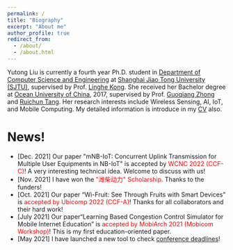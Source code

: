 ```yaml
---
permalink: /
title: "Biography"
excerpt: "About me"
author_profile: true
redirect_from: 
  - /about/
  - /about.html
---
```


Yutong Liu is currently a fourth year Ph.D. student in [Department of Computer Science and Engineering](http://www.cs.sjtu.edu.cn/) at [Shanghai Jiao Tong University (SJTU)](https://www.sjtu.edu.cn/), supervised by Prof. [Linghe Kong](http://www.cs.sjtu.edu.cn/~linghe.kong/). She received her Bachelor degree at [Ocean University of China](http://www.ouc.edu.cn/), 2017, supervised by Prof. [Guoqiang Zhong](http://it.ouc.edu.cn/cs/2019/0721/c16871a254144/page.htm) and [Ruichun Tang](http://it.ouc.edu.cn/cs/2019/0721/c16870a254133/page.htm). Her research interests include Wireless Sensing, AI, IoT, and Mobile Computing. My detailed information is introduce in my [CV](https://isabelleliu630.github.io/files/cv.pdf) also.


News!
======
- \[Dec. 2021\] Our paper "mNB-IoT: Concurrent Uplink Transmission for Multiple User Equipments in NB-IoT" is accepted by <font color=red>WCNC 2022 (CCF-C)</font>! A very interesting technical idea. Welcome to discuss with us!
- \[Nov. 2021\] I have won the <font color=red>"潍柴动力" Scholarship</font>. Thanks to the funders!
- \[Oct. 2021\] Our paper “Wi-Fruit: See Through Fruits with Smart Devices” is <font color=red>accepted by Ubicomp 2022 (CCF-A)</font>! Thanks for all collaborators and their hard work!
- \[July 2021\] Our paper“Learning Based Congestion Control Simulator for Mobile Internet Education” is  <font color=red>accepted by MobiArch 2021 (Mobicom Workshop)</font>! This is my first education-oriented paper.
- \[May 2021\] I have launched a new tool to check [conference deadlines](https://isabelleliu630.github.io/conf-deadlines/)!

